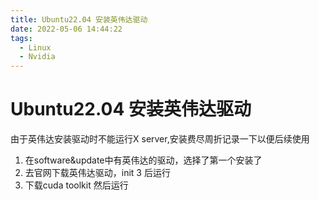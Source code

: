 ```yaml
---
title: Ubuntu22.04 安装英伟达驱动
date: 2022-05-06 14:44:22
tags: 
  - Linux
  - Nvidia
---
```


# Ubuntu22.04 安装英伟达驱动

由于英伟达安装驱动时不能运行X server,安装费尽周折记录一下以便后续使用

1. 在software&update中有英伟达的驱动，选择了第一个安装了
2. 去官网下载英伟达驱动，init 3 后运行
3. 下载cuda toolkit 然后运行
